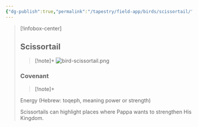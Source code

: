 ```yaml
---
{"dg-publish":true,"permalink":"/tapestry/field-app/birds/scissortail/","title":"Scissortail","tags":["covenants/animals/birds"],"dgHomeLink":true,"dgEnableSearch":true}
---
```


> [!infobox-center] 
> ## Scissortail
> > [!note]+
> ![bird-scissortail.png](/img/user/File%20Vault/Field%20App/birds/bird-scissortail.png)
> ### Covenant
>> [!note]+ 
>  <p class="note first">Energy (Hebrew: toqeph, meaning power or strength)</p>
>  
><p class="note second">Scissortails can highlight places where Pappa wants to strengthen His Kingdom.</p>

